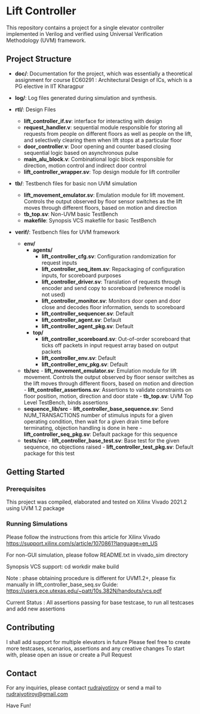 # Lift Controller

This repository contains a project for a single elevator controller implemented in Verilog and verified using Universal Verification Methodology (UVM) framework.

## Project Structure

- **doc/**: Documentation for the project, which was essentially a theoretical assignment for course EC60291 : Architectural Design of ICs, which is a PG elective in IIT Kharagpur
- **log/**: Log files generated during simulation and synthesis.
- **rtl/**: Design Files
    - **lift_controller_if.sv**: interface for interacting with design
    - **request_handler.v**: sequential module responsible for storing all requests from people on different floors as well as people on the lift, and selectively clearing them when lift stops at a particular floor
    - **door_controller.v**: Door opening and counter based closing sequential logic based on asynchronous pulse
    - **main_alu_block.v**: Combinational logic block responsible for direction, motion control and indirect door control
    - **lift_controller_wrapper.sv**: Top design module for lift controller

- **tb/**: Testbench files for basic non UVM simulation
    - **lift_movement_emulator.sv**: Emulation module for lift movement. Controls the output observed by floor sensor switches as the lift moves through different floors, based on motion and direction
    - **tb_top.sv**: Non-UVM basic TestBench
    - **makefile**: Synopsis VCS makefile for basic TestBench

- **verif/**: Testbench files for UVM framework
    - **env/**
        - **agents/**
            - **lift_controller_cfg.sv**: Configuration randomization for request inputs
            - **lift_controller_seq_item.sv**: Repackaging of configuration inputs, for scoreboard purposes
            - **lift_controller_driver.sv**: Translation of requests through encoder and send copy to scoreboard (reference model is not used)
            - **lift_controller_monitor.sv**: Monitors door open and door close and decodes floor information, sends to scoreboard
            - **lift_controller_sequencer.sv**: Default
            - **lift_controller_agent.sv**: Default
            - **lift_controller_agent_pkg.sv**: Default
        - **top/**
            - **lift_controller_scoreboard.sv**: Out-of-order scoreboard that ticks off packets in input request array based on output packets
            - **lift_controller_env.sv**: Default
            - **lift_controller_env_pkg.sv**: Default
    - **tb/src**
            - **lift_movement_emulator.sv**: Emulation module for lift movement. Controls the output observed by floor sensor switches as the lift moves through different floors, based on motion and direction
            - **lift_controller_assertions.sv**: Assertions to validate constraints on floor position, motion, direction and door state
            - **tb_top.sv**: UVM Top Level TestBench, binds assertions
    - **sequence_lib/src**
            - **lift_controller_base_sequence.sv**: Send NUM_TRANSACTIONS number of stimulus inputs for a given operating condition, then wait for a given drain time before terminating, objection handling is done in here
            - **lift_controller_seq_pkg.sv**: Default package for this sequence
    - **tests/src**
            - **lift_controller_base_test.sv**: Base test for the given sequence, no objections raised
            - **lift_controller_test_pkg.sv**: Default package for this test

## Getting Started

### Prerequisites

This project was compiled, elaborated and tested on Xilinx Vivado 2021.2 using UVM 1.2 package

### Running Simulations

Please follow the instructions from this article for Xilinx Vivado
https://support.xilinx.com/s/article/1070861?language=en_US

For non-GUI simulation, please follow README.txt in vivado_sim directory

Synopsis VCS support:
cd workdir
make build

Note : phase obtaining procedure is different for UVM1.2+, please fix manually in lift_controller_base_seq.sv
Guide: https://users.ece.utexas.edu/~patt/10s.382N/handouts/vcs.pdf

Current Status : All assertions passing for base testcase, to run all testcases and add new assertions

## Contributing

I shall add support for multiple elevators in future
Please feel free to create more testcases, scenarios, assertions and any creative changes
To start with, please open an issue or create a Pull Request

## Contact

For any inquiries, please contact [rudrajyotiroy](https://github.com/rudrajyotiroy) or send a mail to rudrajyotiroy@gmail.com

Have Fun!